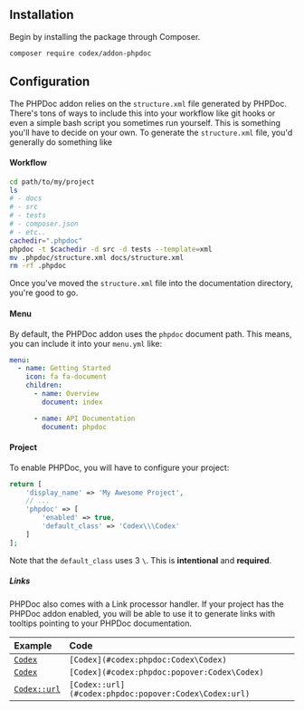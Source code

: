 <!---
title: PHPDoc
subtitle: Codex Addon
-->

## Installation

Begin by installing the package through Composer.

```bash
composer require codex/addon-phpdoc
```

## Configuration

The PHPDoc addon relies on the `structure.xml` file generated by PHPDoc. 
There's tons of ways to include this into your workflow like git hooks or even a simple bash script you sometimes run yourself. 
This is something you'll have to decide on your own. To generate the `structure.xml` file, you'd generally do something like

#### Workflow  
  
```bash
cd path/to/my/project
ls
# - docs
# - src
# - tests
# - composer.json
# - etc..
cachedir=".phpdoc"
phpdoc -t $cachedir -d src -d tests --template=xml
mv .phpdoc/structure.xml docs/structure.xml
rm -rf .phpdoc
```

Once you've moved the `structure.xml` file into the documentation directory, you're good to go.
 
#### Menu
By default, the PHPDoc addon uses the `phpdoc` document path. This means, you can include it into your `menu.yml` like:

```yaml
menu:
  - name: Getting Started
    icon: fa fa-document
    children:
      - name: Overview
        document: index

      - name: API Documentation
        document: phpdoc
```

#### Project
To enable PHPDoc, you will have to configure your project:

```php
return [
    'display_name' => 'My Awesome Project',
    // ... 
    'phpdoc' => [
        'enabled' => true,
        'default_class' => 'Codex\\\Codex'
    ]
];
```

Note that the `default_class` uses 3 `\`. This is **intentional** and **required**.

##### Links
PHPDoc also comes with a Link processor handler. If your project has the PHPDoc addon enabled, you will be able to use it to generate links with tooltips pointing to your PHPDoc documentation.

| Example                                               | Code                                                  |
|:------------------------------------------------------|:------------------------------------------------------|
| [`Codex`](../index.md#codex:phpdoc:Codex\Codex)                  | `[Codex](#codex:phpdoc:Codex\Codex)`                  |
| [`Codex`](../index.md#codex:phpdoc:popover:Codex\Codex)          | `[Codex](#codex:phpdoc:popover:Codex\Codex)`          |
| [`Codex::url`](../index.md#codex:phpdoc:popover:Codex\Codex:url) | `[Codex::url](#codex:phpdoc:popover:Codex\Codex:url)` |

